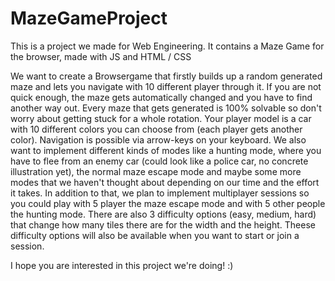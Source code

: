 # MazeGameProject
This is a project we made for Web Engineering. It contains a Maze Game for the browser, made with JS and HTML / CSS

We want to create a Browsergame that firstly builds up a random generated maze and lets you navigate with 10 different player through it.
If you are not quick enough, the maze gets automatically changed and you have to find another way out.
Every maze that gets generated is 100% solvable so don't worry about getting stuck for a whole rotation.
Your player model is a car with 10 different colors you can choose from (each player gets another color).
Navigation is possible via arrow-keys on your keyboard.
We also want to implement different kinds of modes like a hunting mode, where you have to flee from an enemy car (could look like a police car, no concrete illustration yet), the normal maze escape mode and maybe some more modes that we haven't thought about depending on our time and the effort it takes.
In addition to that, we plan to implement multiplayer sessions so you could play with 5 player the maze escape mode and with 5 other people the hunting mode.
There are also 3 difficulty options (easy, medium, hard) that change how many tiles there are for the width and the height.
Theese difficulty options will also be available when you want to start or join a session.

I hope you are interested in this project we're doing! :)
